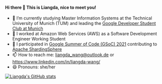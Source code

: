 #### Hi there 👋 This is Liangda, nice to meet you!

- 🌱 I’m currently studying Master Information Systems at the Technical University of Munich (TUM) and leading the [Google Developer Student Club at Munich](https://gdsc.community.dev/technical-university-of-munich/)
- 🌻 I worked at Amazon Web Services (AWS) as a Software Development Engineer Working Student
- 🔭 I participated in [Google Summer of Code (GSoC) 2021](https://summerofcode.withgoogle.com/projects/#5167124928004096) contributing to [Apache ShardingSphere](https://github.com/apache/shardingsphere) 
- 📫 How to reach me: liangda_wang@outlook.de or https://www.linkedin.com/in/liangda-wang/
- 😄 Pronouns: she/her

[![Liangda's GitHub stats](https://github-readme-stats.vercel.app/api?username=Liangda-w&show_icons=true)](https://github.com/anuraghazra/github-readme-stats)

<!--
**Liangda-w/Liangda-w** is a ✨ _special_ ✨ repository because its `README.md` (this file) appears on your GitHub profile.

Here are some ideas to get you started:

- 🔭 I’m currently working on ...
- 🌱 I’m currently learning ...
- 👯 I’m looking to collaborate on ...
- 🤔 I’m looking for help with ...
- 💬 Ask me about ...
- 📫 How to reach me: ...
- 😄 Pronouns: ...
- ⚡ Fun fact: ...
-->
